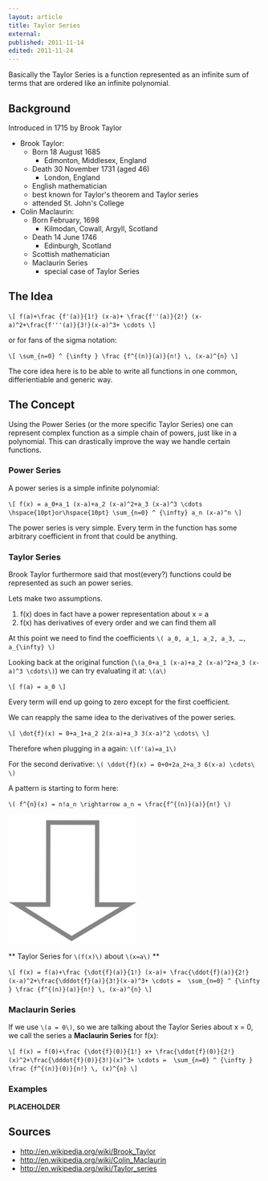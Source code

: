 ```yaml
---
layout: article
title: Taylor Series
external:
published: 2011-11-14
edited: 2011-11-24
---
```


Basically the Taylor Series is a function represented as an infinite sum of terms that are ordered like an infinite polynomial.

## Background

Introduced in 1715 by Brook Taylor

* Brook Taylor:
  * Born 18 August 1685
    * Edmonton, Middlesex, England   
  * Death 30 November 1731 (aged 46)
    * London, England
  * English mathematician
  * best known for Taylor's theorem and Taylor series
  * attended St. John's College
* Colin Maclaurin:
  * Born February, 1698
    * Kilmodan, Cowall, Argyll, Scotland
  * Death 14 June 1746
    * Edinburgh, Scotland
  * Scottish mathematician
  * Maclaurin Series
    * special case of Taylor Series

## The Idea

`\[
f(a)+\frac {f'(a)}{1!} (x-a)+ \frac{f''(a)}{2!} (x-a)^2+\frac{f'''(a)}{3!}(x-a)^3+ \cdots
\]`

or for fans of the sigma notation:

`\[
\sum_{n=0} ^ {\infty } \frac {f^{(n)}(a)}{n!} \, (x-a)^{n}
\]`

The core idea here is to be able to write all functions in one common, differientiable and generic way.

## The Concept

Using the Power Series (or the more specific Taylor Series) one can represent complex function as a simple chain of powers, just like in a polynomial.
This can drastically improve the way we handle certain functions.

### Power Series

A power series is a simple infinite polynomial:

`\[
f(x) = a_0+a_1 (x-a)+a_2 (x-a)^2+a_3 (x-a)^3 \cdots
\hspace{10pt}or\hspace{10pt}
\sum_{n=0} ^ {\infty} a_n (x-a)^n
\]`

The power series is very simple. Every term in the function has some arbitrary coefficient in front that could be anything.

### Taylor Series

Brook Taylor furthermore said that most(every?) functions could be represented as such an power series.

Lets make two assumptions. 

1. f(x) does in fact have a power representation about x = a
2. f(x) has derivatives of every order and we can find them all

At this point we need to find the coefficients `\(
a_0, a_1, a_2, a_3, …, a_{\infty}
\)` 

Looking back at the original function (`\(a_0+a_1 (x-a)+a_2 (x-a)^2+a_3 (x-a)^3 \cdots\)`) we can try evaluating it at: `\(a\)`

`\[
f(a) = a_0
\]`

Every term will end up going to zero except for the first coefficient.

We can reapply the same idea to the derivatives of the power series.

`\[
\dot{f}(x) = 0+a_1+a_2 2(x-a)+a_3 3(x-a)^2 \cdots\
\]`

Therefore when plugging in a again: `\(f'(a)=a_1\)`

For the second derivative: `\(
\ddot{f}(x) = 0+0+2a_2+a_3 6(x-a) \cdots\
\)`

A pattern is starting to form here:

`\(
f^{n}(x) = n!a_n \rightarrow a_n = \frac{f^{(n)}(a)}{n!}
\)`

<img src="/images/downarrow.png" alt="therefore" title="Therefore" height="256" width="256" />

** Taylor Series for `\(f(x)\)` about `\(x=a\)` **

`\[
f(x) = f(a)+\frac {\dot{f}(a)}{1!} (x-a)+ \frac{\ddot{f}(a)}{2!} (x-a)^2+\frac{\dddot{f}(a)}{3!}(x-a)^3+ \cdots =  \sum_{n=0} ^ {\infty } \frac {f^{(n)}(a)}{n!} \, (x-a)^{n}
\]`

### Maclaurin Series

If we use `\(a = 0\)`, so we are talking about the Taylor Series about x = 0, we call the series a **Maclaurin Series** for f(x):

`\[
f(x) = f(0)+\frac {\dot{f}(0)}{1!} x+ \frac{\ddot{f}(0)}{2!} (x)^2+\frac{\dddot{f}(0)}{3!}(x)^3+ \cdots =  \sum_{n=0} ^ {\infty } \frac {f^{(n)}(0)}{n!} \, (x)^{n}
\]`

### Examples

**__PLACEHOLDER__**

## Sources

* http://en.wikipedia.org/wiki/Brook_Taylor
* http://en.wikipedia.org/wiki/Colin_Maclaurin
* http://en.wikipedia.org/wiki/Taylor_series